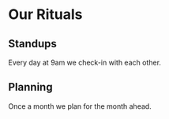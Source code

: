# Our Rituals

## Standups
Every day at 9am we check-in with each other.

## Planning
Once a month we plan for the month ahead.
